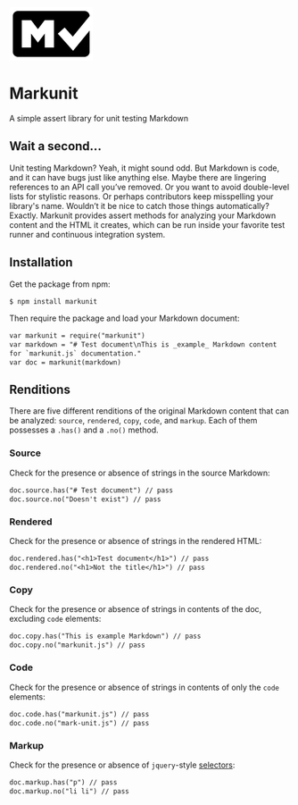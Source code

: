 <img width="150" src="img/icon.png" alt="Markunit icon" />

# Markunit
A simple assert library for unit testing Markdown

## Wait a second...
Unit testing Markdown? Yeah, it might sound odd. But Markdown is code, and it can have bugs just like anything else. Maybe there are lingering references to an API call you’ve removed. Or you want to avoid double-level lists for stylistic reasons. Or perhaps contributors keep misspelling your library's name. Wouldn’t it be nice to catch those things automatically? Exactly. Markunit provides assert methods for analyzing your Markdown content and the HTML it creates, which can be run inside your favorite test runner and continuous integration system.

## Installation

Get the package from npm:
```
$ npm install markunit
```

Then require the package and load your Markdown document:
```
var markunit = require("markunit")
var markdown = "# Test document\nThis is _example_ Markdown content for `markunit.js` documentation."
var doc = markunit(markdown)
```

## Renditions
There are five different renditions of the original Markdown content that can be analyzed: `source`, `rendered`, `copy`, `code`, and `markup`. Each of them possesses a `.has()` and a `.no()` method.

### Source
Check for the presence or absence of strings in the source Markdown:

```
doc.source.has("# Test document") // pass
doc.source.no("Doesn't exist") // pass

```

### Rendered
Check for the presence or absence of strings in the rendered HTML:
```
doc.rendered.has("<h1>Test document</h1>") // pass
doc.rendered.no("<h1>Not the title</h1>") // pass
```

### Copy
Check for the presence or absence of strings in contents of the doc, excluding `code` elements:
```
doc.copy.has("This is example Markdown") // pass
doc.copy.no("markunit.js") // pass
```

### Code
Check for the presence or absence of strings in contents of only the `code` elements:
```
doc.code.has("markunit.js") // pass
doc.code.no("mark-unit.js") // pass
```

### Markup
Check for the presence or absence of `jquery`-style [selectors](https://cheerio.js.org):
```
doc.markup.has("p") // pass
doc.markup.no("li li") // pass
```
